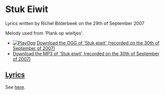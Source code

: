 # Stuk Eiwit

Lyrics written by Richel Bilderbeek on the 29th of September 2007

Melody used from 'Plank op wieltjes'.

- [![PlayOgg](http://static.fsf.org/playogg/Play_ogg_80x15.png "I support PlayOgg!")](http://playogg.org)
  [Download the OGG of 'Stuk eiwit' (recorded on the 30th of September of 2007)](http://www.richelbilderbeek.nl/CD07_StukEiwit20070930.ogg)
- [Download the MP3 of 'Stuk eiwit' (recorded on the 30th of September of 2007)](http://www.richelbilderbeek.nl/CD07_StukEiwit20070930.mp3)

## [Lyrics](51_stuk_eiwit.txt)

See [here](51_stuk_eiwit.txt).
